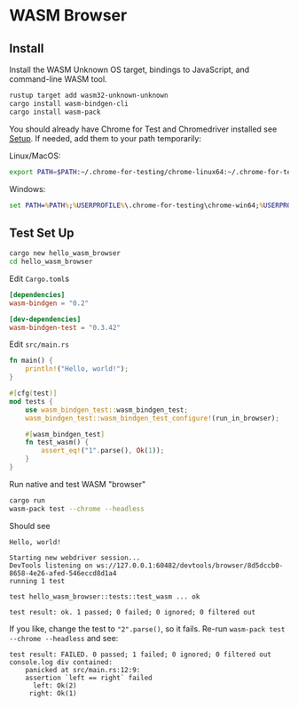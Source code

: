 # WASM Browser

## Install

Install the WASM Unknown OS target, bindings to JavaScript, and command-line WASM tool.

```bash
rustup target add wasm32-unknown-unknown
cargo install wasm-bindgen-cli
cargo install wasm-pack
```

You should already have Chrome for Test and Chromedriver installed see [Setup](./setup.md). If needed, add them to your path temporarily:

Linux/MacOS:

```bash
export PATH=$PATH:~/.chrome-for-testing/chrome-linux64:~/.chrome-for-testing/chromedriver-linux64
```

Windows:

```cmd
set PATH=%PATH%;%USERPROFILE%\.chrome-for-testing\chrome-win64;%USERPROFILE%\.chrome-for-testing\chromedriver-win64
```

## Test Set Up

```bash
cargo new hello_wasm_browser
cd hello_wasm_browser
```

Edit `Cargo.toml`s

```toml
[dependencies]
wasm-bindgen = "0.2"

[dev-dependencies]
wasm-bindgen-test = "0.3.42"
```

Edit `src/main.rs`

```rust
fn main() {
    println!("Hello, world!");
}

#[cfg(test)]
mod tests {
    use wasm_bindgen_test::wasm_bindgen_test;
    wasm_bindgen_test::wasm_bindgen_test_configure!(run_in_browser);

    #[wasm_bindgen_test]
    fn test_wasm() {
        assert_eq!("1".parse(), Ok(1));
    }
}
```

Run native and test WASM "browser"

```bash
cargo run
wasm-pack test --chrome --headless
```

Should see

```text
Hello, world!

Starting new webdriver session...
DevTools listening on ws://127.0.0.1:60482/devtools/browser/8d5dccb0-8658-4e26-afed-546eccd8d1a4
running 1 test

test hello_wasm_browser::tests::test_wasm ... ok

test result: ok. 1 passed; 0 failed; 0 ignored; 0 filtered out
```

If you like, change the test to `"2".parse()`, so it fails. Re-run `wasm-pack test --chrome --headless` and see:

```text
test result: FAILED. 0 passed; 1 failed; 0 ignored; 0 filtered out
console.log div contained:
    panicked at src/main.rs:12:9:
    assertion `left == right` failed
      left: Ok(2)
     right: Ok(1)
 ```
